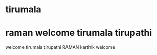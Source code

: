 # tirumala

raman welcome tirumala tirupathi
=======
welcome tirumala tirupathi
RAMAN
karthik welcome
